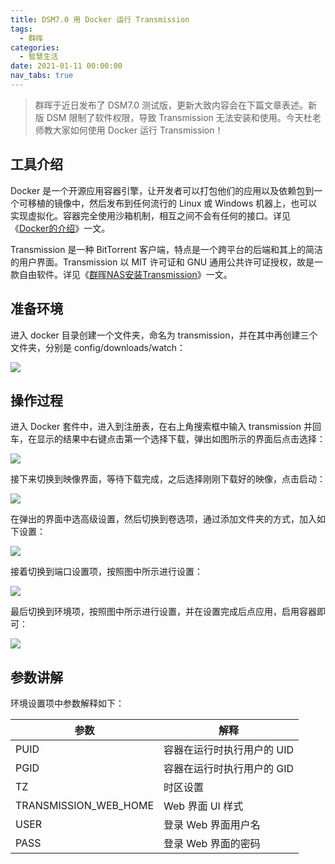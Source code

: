 ```yaml
---
title: DSM7.0 用 Docker 运行 Transmission
tags:
  - 群晖
categories:
  - 智慧生活
date: 2021-01-11 00:00:00
nav_tabs: true
---
```


> 群晖于近日发布了 DSM7.0 测试版，更新大致内容会在下篇文章表述。新版 DSM 限制了软件权限，导致 Transmission 无法安装和使用。今天杜老师教大家如何使用 Docker 运行 Transmission！

<!-- more -->

## 工具介绍

Docker 是一个开源应用容器引擎，让开发者可以打包他们的应用以及依赖包到一个可移植的镜像中，然后发布到任何流行的 Linux 或 Windows 机器上，也可以实现虚拟化。容器完全使用沙箱机制，相互之间不会有任何的接口。详见《[Docker的介绍](https://dusays.com/87/)》一文。

Transmission 是一种 BitTorrent 客户端，特点是一个跨平台的后端和其上的简洁的用户界面。Transmission 以 MIT 许可证和 GNU 通用公共许可证授权，故是一款自由软件。详见《[群晖NAS安装Transmission](https://dusays.com/271/)》一文。

## 准备环境

进入 docker 目录创建一个文件夹，命名为 transmission，并在其中再创建三个文件夹，分别是 config/downloads/watch：

![](https://cdn.dusays.com/2021/01/301-1.jpg)

## 操作过程

进入 Docker 套件中，进入到注册表，在右上角搜索框中输入 transmission 并回车，在显示的结果中右键点击第一个选择下载，弹出如图所示的界面后点击选择：

![](https://cdn.dusays.com/2021/01/301-2.jpg)

接下来切换到映像界面，等待下载完成，之后选择刚刚下载好的映像，点击启动：

![](https://cdn.dusays.com/2021/01/301-3.jpg)

在弹出的界面中选高级设置，然后切换到卷选项，通过添加文件夹的方式，加入如下设置：

![](https://cdn.dusays.com/2021/01/301-4.jpg)

接着切换到端口设置项，按照图中所示进行设置：

![](https://cdn.dusays.com/2021/01/301-5.jpg)

最后切换到环境项，按照图中所示进行设置，并在设置完成后点应用，启用容器即可：

![](https://cdn.dusays.com/2021/01/301-6.jpg)

## 参数讲解

环境设置项中参数解释如下：

| 参数 | 解释 |
| - | - |
| PUID | 容器在运行时执行用户的 UID |
| PGID | 容器在运行时执行用户的 GID |
| TZ | 时区设置 |
| TRANSMISSION_WEB_HOME | Web 界面 UI 样式 |
| USER | 登录 Web 界面用户名 |
| PASS | 登录 Web 界面的密码 |
